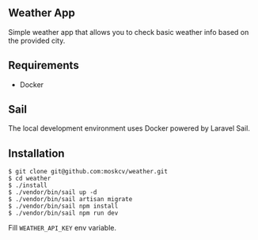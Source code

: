 ## Weather App

Simple weather app that allows you to check basic weather info based on the provided city.

## Requirements

- Docker

## Sail

The local development environment uses Docker powered by Laravel Sail.

## Installation

```shell
$ git clone git@github.com:moskcv/weather.git
$ cd weather
$ ./install
$ ./vendor/bin/sail up -d
$ ./vendor/bin/sail artisan migrate
$ ./vendor/bin/sail npm install
$ ./vendor/bin/sail npm run dev
```

Fill `WEATHER_API_KEY` env variable.
